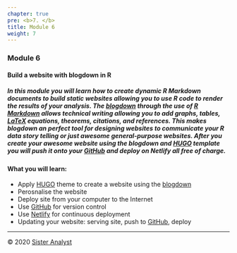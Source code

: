 ```yaml
---
chapter: true
pre: <b>7. </b>
title: Module 6
weight: 7
---
```


### Module 6

#### Build a website with blogdown in R 

##### In this module you will learn how to create dynamic R Markdown documents to build static websites allowing you to use R code to render the results of your analysis. The [blogdown](https://bookdown.org/yihui/blogdown/) through the use of [R Markdown](https://bookdown.org/yihui/rmarkdown/) allows technical writing allowing you to add graphs, tables, [LaTeX](https://www.latex-project.org) equations, theorems, citations, and references. This makes blogdown an perfect tool for designing websites to communicate your R data story telling or just awesome general-purpose websites. After you create your awesome website using the blogdown and [HUGO](https://gohugo.io) template you will push it onto your [GitHub](https://github.com) and deploy on Netlify all free of charge.  


#### What you will learn:

*	Apply [HUGO](https://gohugo.io) theme to create a website using the [blogdown](https://cran.r-project.org/web/packages/blogdown/index.html) 
*	Perosnalise the website
*	Deploy site from your computer to the Internet
*	Use [GitHub](https://github.com/) for version control
*	Use [Netlify](https://www.netlify.com/) for continuous deployment
*	Updating your website: serving site, push to [GitHub](https://github.com/), deploy


-----------------------------
© 2020 [Sister Analyst](https://sisteranalyst.org)
